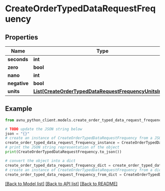 # CreateOrderTypedDataRequestFrequency


## Properties

Name | Type | Description | Notes
------------ | ------------- | ------------- | -------------
**seconds** | **int** |  | [optional] 
**zero** | **bool** |  | [optional] 
**nano** | **int** |  | [optional] 
**negative** | **bool** |  | [optional] 
**units** | [**List[CreateOrderTypedDataRequestFrequencyUnitsInner]**](CreateOrderTypedDataRequestFrequencyUnitsInner.md) |  | [optional] 

## Example

```python
from avnu_python_client.models.create_order_typed_data_request_frequency import CreateOrderTypedDataRequestFrequency

# TODO update the JSON string below
json = "{}"
# create an instance of CreateOrderTypedDataRequestFrequency from a JSON string
create_order_typed_data_request_frequency_instance = CreateOrderTypedDataRequestFrequency.from_json(json)
# print the JSON string representation of the object
print(CreateOrderTypedDataRequestFrequency.to_json())

# convert the object into a dict
create_order_typed_data_request_frequency_dict = create_order_typed_data_request_frequency_instance.to_dict()
# create an instance of CreateOrderTypedDataRequestFrequency from a dict
create_order_typed_data_request_frequency_from_dict = CreateOrderTypedDataRequestFrequency.from_dict(create_order_typed_data_request_frequency_dict)
```
[[Back to Model list]](../README.md#documentation-for-models) [[Back to API list]](../README.md#documentation-for-api-endpoints) [[Back to README]](../README.md)



